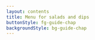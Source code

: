 ```yaml
---
layout: contents
title: Menu for salads and dips
buttonStyle: fg-guide-chap
backgroundStyle: bg-guide-chap
---
```

